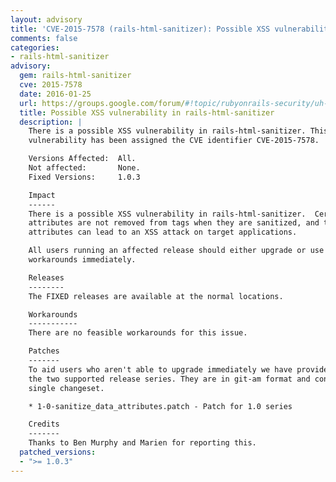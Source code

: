 ```yaml
---
layout: advisory
title: 'CVE-2015-7578 (rails-html-sanitizer): Possible XSS vulnerability in rails-html-sanitizer'
comments: false
categories:
- rails-html-sanitizer
advisory:
  gem: rails-html-sanitizer
  cve: 2015-7578
  date: 2016-01-25
  url: https://groups.google.com/forum/#!topic/rubyonrails-security/uh--W4TDwmI
  title: Possible XSS vulnerability in rails-html-sanitizer
  description: |
    There is a possible XSS vulnerability in rails-html-sanitizer. This
    vulnerability has been assigned the CVE identifier CVE-2015-7578.

    Versions Affected:  All.
    Not affected:       None.
    Fixed Versions:     1.0.3

    Impact
    ------
    There is a possible XSS vulnerability in rails-html-sanitizer.  Certain
    attributes are not removed from tags when they are sanitized, and these
    attributes can lead to an XSS attack on target applications.

    All users running an affected release should either upgrade or use one of the
    workarounds immediately.

    Releases
    --------
    The FIXED releases are available at the normal locations.

    Workarounds
    -----------
    There are no feasible workarounds for this issue.

    Patches
    -------
    To aid users who aren't able to upgrade immediately we have provided patches for
    the two supported release series. They are in git-am format and consist of a
    single changeset.

    * 1-0-sanitize_data_attributes.patch - Patch for 1.0 series

    Credits
    -------
    Thanks to Ben Murphy and Marien for reporting this.
  patched_versions:
  - ">= 1.0.3"
---
```

